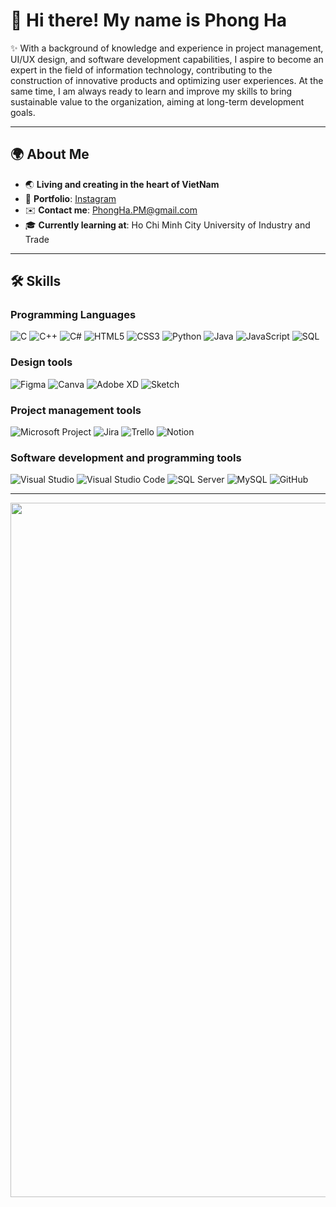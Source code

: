 # 👋 Hi there! My name is **Phong Ha**

✨ With a background of knowledge and experience in project management, UI/UX design, and software development capabilities, I aspire to become an expert in the field of information technology, contributing to the construction of innovative products and optimizing user experiences. At the same time, I am always ready to learn and improve my skills to bring sustainable value to the organization, aiming at long-term development goals.

---

## 🌍 About Me
- 🌏 **Living and creating in the heart of VietNam**
- 📸 **Portfolio**: [Instagram](https://instagram.com/)  
- ✉️ **Contact me**: [PhongHa.PM@gmail.com](mailto:PhongHa.PM@gmail.com)  
- 🎓 **Currently learning at**: Ho Chi Minh City University of Industry and Trade  

---

## 🛠 Skills
### **Programming Languages**
![C](https://img.shields.io/badge/-C-A8B9CC?style=flat-square&logo=c&logoColor=white)
![C++](https://img.shields.io/badge/-C++-00599C?style=flat-square&logo=c%2B%2B&logoColor=white)
![C#](https://img.shields.io/badge/-C%23-239120?style=flat-square&logo=c-sharp&logoColor=white)
![HTML5](https://img.shields.io/badge/-HTML5-E34F26?style=flat-square&logo=html5&logoColor=white)
![CSS3](https://img.shields.io/badge/-CSS3-1572B6?style=flat-square&logo=css3&logoColor=white)
![Python](https://img.shields.io/badge/-Python-3776AB?style=flat-square&logo=python&logoColor=white)
![Java](https://img.shields.io/badge/-Java-007396?style=flat-square&logo=java&logoColor=white)
![JavaScript](https://img.shields.io/badge/-JavaScript-F7DF1E?style=flat-square&logo=javascript&logoColor=black)
![SQL](https://img.shields.io/badge/-SQL-4479A1?style=flat-square&logo=mysql&logoColor=white)

### Design tools
![Figma](https://img.shields.io/badge/-Figma-F24E1E?style=flat-square&logo=figma&logoColor=white)
![Canva](https://img.shields.io/badge/-Canva-00C4CC?style=flat-square&logo=canva&logoColor=white)
![Adobe XD](https://img.shields.io/badge/-Adobe%20XD-FF61F6?style=flat-square&logo=adobe-xd&logoColor=white)
![Sketch](https://img.shields.io/badge/-Sketch-F7B500?style=flat-square&logo=sketch&logoColor=white)


### Project management tools
![Microsoft Project](https://img.shields.io/badge/-Microsoft%20Project-217346?style=flat-square&logo=microsoft&logoColor=white)
![Jira](https://img.shields.io/badge/-Jira-0052CC?style=flat-square&logo=jira&logoColor=white)
![Trello](https://img.shields.io/badge/-Trello-0079BF?style=flat-square&logo=trello&logoColor=white)
![Notion](https://img.shields.io/badge/-Notion-000000?style=flat-square&logo=notion&logoColor=white)


### Software development and programming tools
![Visual Studio](https://img.shields.io/badge/-Visual%20Studio-5C2D91?style=flat-square&logo=visual-studio&logoColor=white)
![Visual Studio Code](https://img.shields.io/badge/-VS%20Code-007ACC?style=flat-square&logo=visual-studio-code&logoColor=white)
![SQL Server](https://img.shields.io/badge/-SQL%20Server-CC2927?style=flat-square&logo=microsoft-sql-server&logoColor=white)
![MySQL](https://img.shields.io/badge/-MySQL-4479A1?style=flat-square&logo=mysql&logoColor=white)
![GitHub](https://img.shields.io/badge/-GitHub-181717?style=flat-square&logo=github&logoColor=white)

---
<img src="https://media.giphy.com/media/3o7abKhOpu0NwenH3O/giphy.gif" width="1111">




